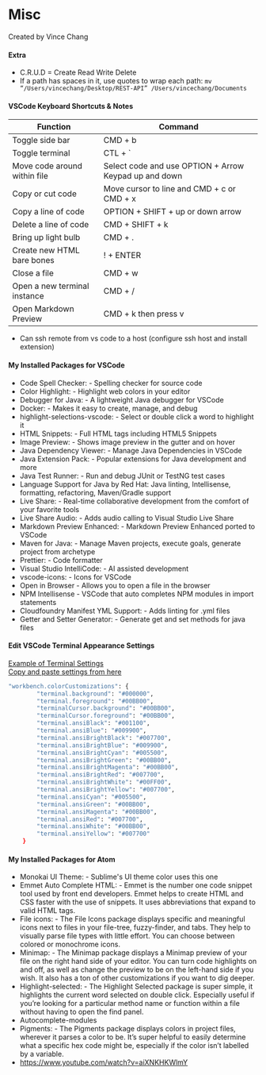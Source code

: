 # Misc

Created by Vince Chang <br/>

#### Extra

- C.R.U.D = Create Read Write Delete
- If a path has spaces in it, use quotes to wrap each path:
  `mv “/Users/vincechang/Desktop/REST-API” /Users/vincechang/Documents`

#### VSCode Keyboard Shortcuts & Notes

| Function                     | Command                                               |
| ---------------------------- | ----------------------------------------------------- |
| Toggle side bar              | CMD + b                                               |
| Toggle terminal              | CTL + `                                               |
| Move code around within file | Select code and use OPTION + Arrow Keypad up and down |
| Copy or cut code             | Move cursor to line and CMD + c or CMD + x            |
| Copy a line of code          | OPTION + SHIFT + up or down arrow                     |
| Delete a line of code        | CMD + SHIFT + k                                       |
| Bring up light bulb          | CMD + .                                               |
| Create new HTML bare bones   | ! + ENTER                                             |
| Close a file                 | CMD + w                                               |
| Open a new terminal instance | CMD + /                                               |
| Open Markdown Preview        | CMD + k then press v                                  |

- Can ssh remote from vs code to a host (configure ssh host and install extension)

#### My Installed Packages for VSCode

- Code Spell Checker: - Spelling checker for source code
- Color Highlight: - Highlight web colors in your editor
- Debugger for Java: - A lightweight Java debugger for VSCode
- Docker: - Makes it easy to create, manage, and debug
- highlight-selections-vscode: - Select or double click a word to highlight it
- HTML Snippets: - Full HTML tags including HTML5 Snippets
- Image Preview: - Shows image preview in the gutter and on hover
- Java Dependency Viewer: - Manage Java Dependencies in VSCode
- Java Extension Pack: - Popular extensions for Java development and more
- Java Test Runner: - Run and debug JUnit or TestNG test cases
- Language Support for Java by Red Hat: Java linting, Intellisense, formatting,
  refactoring, Maven/Gradle support
- Live Share: - Real-time collaborative development from the comfort of your
  favorite tools
- Live Share Audio: - Adds audio calling to Visual Studio Live Share
- Markdown Preview Enhanced: - Markdown Preview Enhanced ported to VSCode
- Maven for Java: - Manage Maven projects, execute goals, generate project from
  archetype
- Prettier: - Code formatter
- Visual Studio IntelliCode: - AI assisted development
- vscode-icons: - Icons for VSCode
- Open in Browser - Allows you to open a file in the browser
- NPM Intellisense - VSCode that auto completes NPM modules in import statements
- Cloudfoundry Manifest YML Support: - Adds linting for .yml files
- Getter and Setter Generator: - Generate get and set methods for java files

#### Edit VSCode Terminal Appearance Settings

[Example of Terminal Settings](https://dev.to/sfarias051/how-to-change-the-terminal-style-in-vscode-in-an-easy-way-5139)</br>
[Copy and paste settings from here](https://glitchbone.github.io/vscode-base16-term/#/greenscreen)

```bash
"workbench.colorCustomizations": {
        "terminal.background": "#000000",
        "terminal.foreground": "#00BB00",
        "terminalCursor.background": "#00BB00",
        "terminalCursor.foreground": "#00BB00",
        "terminal.ansiBlack": "#001100",
        "terminal.ansiBlue": "#009900",
        "terminal.ansiBrightBlack": "#007700",
        "terminal.ansiBrightBlue": "#009900",
        "terminal.ansiBrightCyan": "#005500",
        "terminal.ansiBrightGreen": "#00BB00",
        "terminal.ansiBrightMagenta": "#00BB00",
        "terminal.ansiBrightRed": "#007700",
        "terminal.ansiBrightWhite": "#00FF00",
        "terminal.ansiBrightYellow": "#007700",
        "terminal.ansiCyan": "#005500",
        "terminal.ansiGreen": "#00BB00",
        "terminal.ansiMagenta": "#00BB00",
        "terminal.ansiRed": "#007700",
        "terminal.ansiWhite": "#00BB00",
        "terminal.ansiYellow": "#007700"
    }
```

#### My Installed Packages for Atom

- Monokai UI Theme: - Sublime's UI theme color uses this one
- Emmet Auto Complete HTML: - Emmet is the number one code snippet tool used by
  front end developers.
  Emmet helps to create HTML and CSS faster with the use of snippets. It uses
  abbreviations that expand to valid HTML tags.
- File icons: - The File Icons package displays specific and meaningful icons
  next to
  files in your file-tree, fuzzy-finder, and tabs. They help to visually
  parse file types with little effort. You can choose between colored or
  monochrome icons.
- Minimap: - The Minimap package displays a Minimap preview of your file on the
  right
  hand side of your editor. You can turn code highlights on and off, as well
  as change the preview to be on the left-hand side if you wish. It also has
  a ton of other customizations if you want to dig deeper.
- Highlight-selected: - The Highlight Selected package is super simple, it
  highlights the current
  word selected on double click. Especially useful if you’re looking for a
  particular method name or function within a file without having to open the
  find panel.
- Autocomplete-modules
- Pigments: - The Pigments package displays colors in project files, wherever it
  parses a color to be. It’s super helpful to easily determine what a specific
  hex code might be, especially if the color isn’t labelled by a variable.
- https://www.youtube.com/watch?v=aiXNKHKWlmY
